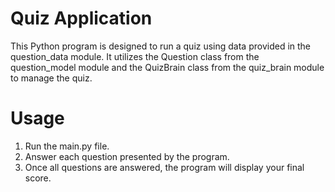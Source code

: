 # Quiz Application
This Python program is designed to run a quiz using data provided in the question_data module. It utilizes the Question class from the question_model module and the QuizBrain class from the quiz_brain module to manage the quiz.

# Usage
1. Run the main.py file.
2. Answer each question presented by the program.
3. Once all questions are answered, the program will display your final score.



